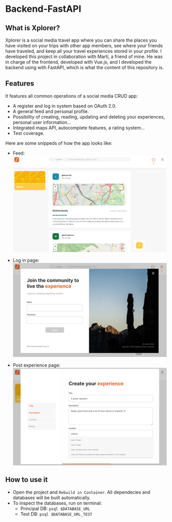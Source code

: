 # Backend-FastAPI

## What is Xplorer?
Xplorer is a social media travel app where you can share the places you have visited on your trips with other app members, see where your friends have traveled, and keep all your travel experiences stored in your profile. I developed this project in collaboration with Martí, a friend of mine. He was in charge of the frontend, developed with Vue.js, and I developed the backend using with FastAPI, which is what the content of this repository is.

## Features

It features all common operations of a social media CRUD app:
* A register and log in system based on OAuth 2.0.
* A general feed and personal profile.
* Possibility of creating, reading, updating and deleting your experiences, personal user information...
* Integrated maps API, autocomplete features, a rating system...
* Test coverage.

Here are some snippeds of how the app looks like:

* Feed:
![Alt text](images/feed.png)

* Log in page:
![![Alt text]](images/log_in.png)

* Post experience page:
![![Alt text]](images/post_experience.png)

## How to use it

* Open the project and `Rebuild in Container`. All dependecies and databases will be built automatically.
* To inspect the databases, run on terminal:
    - Principal DB: `psql $DATABASE_URL` 
    - Test DB: `psql $DATABASE_URL_TEST`
